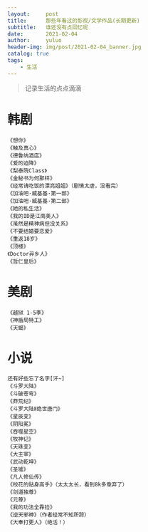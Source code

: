 ```yaml
---
layout:     post
title:      那些年看过的影视/文学作品(长期更新)
subtitle:   谁还没有点回忆呢
date:       2021-02-04
author:     yuluo
header-img: img/post/2021-02-04_banner.jpg
catalog: true
tags:
    - 生活
---
```


> 记录生活的点点滴滴

# 韩剧
    《想你》
    《触及真心》
    《德鲁纳酒店》
    《爱的迫降》
    《梨泰院Class》
    《金秘书为何那样》
    《经常请吃饭的漂亮姐姐》（剧情太虐，没看完）
    《加油吧·威基基·第一部》
    《加油吧·威基基·第二部》
    《她的私生活》
    《我的ID是江南美人》
    《虽然是精神病但没关系》
    《不要结婚要恋爱》
    《重返18岁》
    《顶楼》
    《Doctor异乡人》
    《哲仁皇后》

# 美剧
    《越狱 1-5季》
    《神盾局特工》
    《天蝎》

# 小说
    还有好些忘了名字[汗~]
    《斗罗大陆》
    《斗破苍穹》
    《莽荒纪》
    《斗罗大陆Ⅱ绝世唐门》
    《星辰变》
    《阴阳冕》
    《吞噬星空》
    《牧神记》
    《天珠变》
    《大主宰》
    《武动乾坤》
    《圣墟》
    《凡人修仙传》
    《校花的贴身高手》（太太太长，看到8k多章弃了）
    《剑道独尊》
    《元尊》
    《我的功法全靠捡》
    《逆天邪神》（作者经常不知所踪）
    《大奉打更人》（绝活！）




